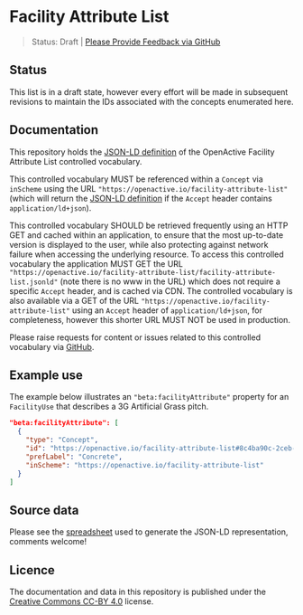 # Facility Attribute List

> Status: Draft | [Please Provide Feedback via GitHub](https://github.com/openactive/facility-attribute-list/issues)

## Status

This list is in a draft state, however every effort will be made in subsequent revisions to maintain the IDs associated with the concepts enumerated here.

## Documentation

This repository holds the [JSON-LD definition](https://openactive.io/facility-attribute-list/facility-attribute-list.jsonld) of the OpenActive Facility Attribute List controlled vocabulary.

This controlled vocabulary MUST be referenced within a `Concept` via `inScheme` using the URL `"https://openactive.io/facility-attribute-list"` (which will return the [JSON-LD definition](https://openactive.io/facility-attribute-list/facility-attribute-list.jsonld) if the `Accept` header contains `application/ld+json`).

This controlled vocabulary SHOULD be retrieved frequently using an HTTP GET and cached within an application, to ensure that the most up-to-date version is displayed to the user, while also protecting against network failure when accessing the underlying resource. To access this controlled vocabulary the application MUST GET the URL `"https://openactive.io/facility-attribute-list/facility-attribute-list.jsonld"` (note there is no www in the URL) which does not require a specific `Accept` header, and is cached via CDN. The controlled vocabulary is also available via a GET of the URL `"https://openactive.io/facility-attribute-list"` using an `Accept` header of `application/ld+json`, for completeness, however this shorter URL MUST NOT be used in production.

Please raise requests for content or issues related to this controlled vocabulary via [GitHub](https://github.com/openactive/facility-attribute-list/issues). 

## Example use

The example below illustrates an `"beta:facilityAttribute"` property for an `FacilityUse` that describes a 3G Artificial Grass pitch.

```json
"beta:facilityAttribute": [
  {
    "type": "Concept",
    "id": "https://openactive.io/facility-attribute-list#8c4ba90c-2ceb-4a38-aeba-1875da03c227",
    "prefLabel": "Concrete",
    "inScheme": "https://openactive.io/facility-attribute-list"
  }
]
```

## Source data

Please see the [spreadsheet](https://docs.google.com/spreadsheets/d/11jT9e2fzmIXHPrxm6zsnjWWUT2q8_Op5ZkRDmi1nYAw/edit) used to generate the JSON-LD representation, comments welcome!


## Licence

The documentation and data in this repository is published under the [Creative Commons CC-BY 4.0](https://creativecommons.org/licenses/by/4.0/) license.

